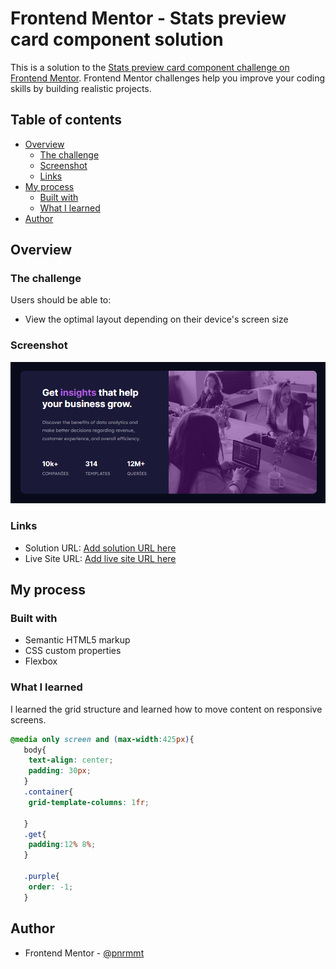 # Frontend Mentor - Stats preview card component solution

This is a solution to the [Stats preview card component challenge on Frontend Mentor](https://www.frontendmentor.io/challenges/stats-preview-card-component-8JqbgoU62). Frontend Mentor challenges help you improve your coding skills by building realistic projects. 

## Table of contents

- [Overview](#overview)
  - [The challenge](#the-challenge)
  - [Screenshot](#screenshot)
  - [Links](#links)
- [My process](#my-process)
  - [Built with](#built-with)
  - [What I learned](#what-i-learned)
- [Author](#author)


## Overview

### The challenge

Users should be able to:

- View the optimal layout depending on their device's screen size

### Screenshot

![](./images/screen.PNG)

### Links

- Solution URL: [Add solution URL here](https://your-solution-url.com)
- Live Site URL: [Add live site URL here](https://your-live-site-url.com)

## My process

### Built with

- Semantic HTML5 markup
- CSS custom properties
- Flexbox

### What I learned
I learned the grid structure and learned how to move content on responsive screens.


```css
@media only screen and (max-width:425px){
   body{
    text-align: center;
    padding: 30px;
   }
   .container{
    grid-template-columns: 1fr;
    
   }
   .get{
    padding:12% 8%;
   }

   .purple{
    order: -1;
   }
```


## Author

- Frontend Mentor - [@pnrmmt](https://www.frontendmentor.io/profile/pnrmmt)



